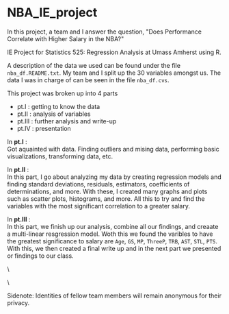 # NBA_IE_project
In this project, a team and I answer the question, "Does Performance Correlate with Higher Salary in the NBA?"

IE Project for Statistics 525: Regression Analysis at Umass Amherst using R. 

A description of the data we used can be found under the file `nba_df.README.txt`. My team and I split up the $30$ variables amongst us. The data I was in charge of can be seen in the file `nba_df.cvs`.

This project was broken up into 4 parts
- pt.I : getting to know the data
- pt.II : analysis of variables
- pt.III : further analysis and write-up
- pt.IV : presentation 

In **pt.I** :  
Got aquainted with data. Finding outliers and mising data, performing basic visualizations, transforming data, etc. 

In **pt.II** :  
In this part, I go about analyzing my data by creating regression models and finding standard deviations, residuals, estimators, coefficients of determinations, and more. With these, I created many graphs and plots such as scatter plots, histograms, and more. All this to try and find the variables with the most significant correlation to a greater salary. 

In **pt.III** :  
In this part, we finish up our analysis, combine all our findings, and creaate a multi-linear resgression model. Woth this we found the varibles to have the greatest significance to salary are `Age`, `GS`, `MP`, `ThreeP`, `TRB`, `AST`, `STL`, `PTS`. With this, we then created a final write up and in the next part we presented or findings to our class. 

\\ 

\\

Sidenote:
Identities of fellow team members will remain anonymous for their privacy. 
